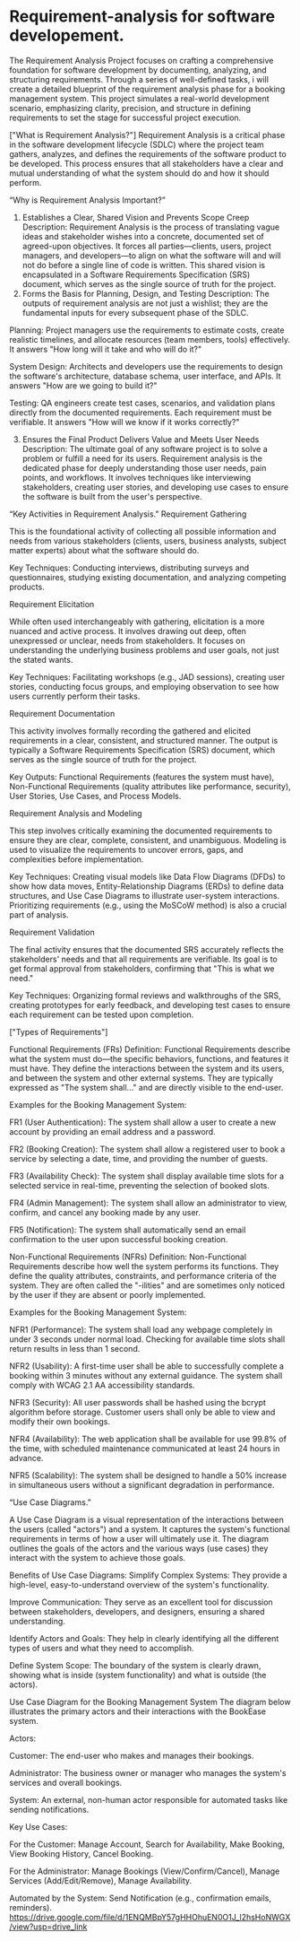 # Requirement-analysis for software developement.
The Requirement Analysis Project focuses on crafting a comprehensive foundation for software development by documenting, analyzing, and structuring requirements. Through a series of well-defined tasks, i will create a detailed blueprint of the requirement analysis phase for a booking management system. This project simulates a real-world development scenario, emphasizing clarity, precision, and structure in defining requirements to set the stage for successful project execution.

["What is Requirement Analysis?"]
Requirement Analysis is a critical phase in the software development lifecycle (SDLC) where the project team gathers, analyzes, and defines the requirements of the software product to be developed. This process ensures that all stakeholders have a clear and mutual understanding of what the system should do and how it should perform.

“Why is Requirement Analysis Important?”
1. Establishes a Clear, Shared Vision and Prevents Scope Creep
Description:
Requirement Analysis is the process of translating vague ideas and stakeholder wishes into a concrete, documented set of agreed-upon objectives. It forces all parties—clients, users, project managers, and developers—to align on what the software will and will not do before a single line of code is written. This shared vision is encapsulated in a Software Requirements Specification (SRS) document, which serves as the single source of truth for the project.
2. Forms the Basis for Planning, Design, and Testing
Description:
The outputs of requirement analysis are not just a wishlist; they are the fundamental inputs for every subsequent phase of the SDLC.

Planning: Project managers use the requirements to estimate costs, create realistic timelines, and allocate resources (team members, tools) effectively. It answers "How long will it take and who will do it?"

System Design: Architects and developers use the requirements to design the software's architecture, database schema, user interface, and APIs. It answers "How are we going to build it?"

Testing: QA engineers create test cases, scenarios, and validation plans directly from the documented requirements. Each requirement must be verifiable. It answers "How will we know if it works correctly?"

3. Ensures the Final Product Delivers Value and Meets User Needs
Description:
The ultimate goal of any software project is to solve a problem or fulfill a need for its users. Requirement analysis is the dedicated phase for deeply understanding those user needs, pain points, and workflows. It involves techniques like interviewing stakeholders, creating user stories, and developing use cases to ensure the software is built from the user's perspective.

 “Key Activities in Requirement Analysis.”
 Requirement Gathering

This is the foundational activity of collecting all possible information and needs from various stakeholders (clients, users, business analysts, subject matter experts) about what the software should do.

Key Techniques: Conducting interviews, distributing surveys and questionnaires, studying existing documentation, and analyzing competing products.

Requirement Elicitation

While often used interchangeably with gathering, elicitation is a more nuanced and active process. It involves drawing out deep, often unexpressed or unclear, needs from stakeholders. It focuses on understanding the underlying business problems and user goals, not just the stated wants.

Key Techniques: Facilitating workshops (e.g., JAD sessions), creating user stories, conducting focus groups, and employing observation to see how users currently perform their tasks.

Requirement Documentation



This activity involves formally recording the gathered and elicited requirements in a clear, consistent, and structured manner. The output is typically a Software Requirements Specification (SRS) document, which serves as the single source of truth for the project.

Key Outputs: Functional Requirements (features the system must have), Non-Functional Requirements (quality attributes like performance, security), User Stories, Use Cases, and Process Models.

Requirement Analysis and Modeling

This step involves critically examining the documented requirements to ensure they are clear, complete, consistent, and unambiguous. Modeling is used to visualize the requirements to uncover errors, gaps, and complexities before implementation.

Key Techniques: Creating visual models like Data Flow Diagrams (DFDs) to show how data moves, Entity-Relationship Diagrams (ERDs) to define data structures, and Use Case Diagrams to illustrate user-system interactions. Prioritizing requirements (e.g., using the MoSCoW method) is also a crucial part of analysis.

Requirement Validation

The final activity ensures that the documented SRS accurately reflects the stakeholders' needs and that all requirements are verifiable. Its goal is to get formal approval from stakeholders, confirming that "This is what we need."

Key Techniques: Organizing formal reviews and walkthroughs of the SRS, creating prototypes for early feedback, and developing test cases to ensure each requirement can be tested upon completion.

 ["Types of Requirements"]

Functional Requirements (FRs)
Definition: Functional Requirements describe what the system must do—the specific behaviors, functions, and features it must have. They define the interactions between the system and its users, and between the system and other external systems. They are typically expressed as "The system shall..." and are directly visible to the end-user.

Examples for the Booking Management System:

FR1 (User Authentication): The system shall allow a user to create a new account by providing an email address and a password.

FR2 (Booking Creation): The system shall allow a registered user to book a service by selecting a date, time, and providing the number of guests.

FR3 (Availability Check): The system shall display available time slots for a selected service in real-time, preventing the selection of booked slots.

FR4 (Admin Management): The system shall allow an administrator to view, confirm, and cancel any booking made by any user.

FR5 (Notification): The system shall automatically send an email confirmation to the user upon successful booking creation.

Non-Functional Requirements (NFRs)
Definition: Non-Functional Requirements describe how well the system performs its functions. They define the quality attributes, constraints, and performance criteria of the system. They are often called the "-ilities" and are sometimes only noticed by the user if they are absent or poorly implemented.

Examples for the Booking Management System:

NFR1 (Performance): The system shall load any webpage completely in under 3 seconds under normal load. Checking for available time slots shall return results in less than 1 second.

NFR2 (Usability): A first-time user shall be able to successfully complete a booking within 3 minutes without any external guidance. The system shall comply with WCAG 2.1 AA accessibility standards.

NFR3 (Security): All user passwords shall be hashed using the bcrypt algorithm before storage. Customer users shall only be able to view and modify their own bookings.

NFR4 (Availability): The web application shall be available for use 99.8% of the time, with scheduled maintenance communicated at least 24 hours in advance.

NFR5 (Scalability): The system shall be designed to handle a 50% increase in simultaneous users without a significant degradation in performance.

 “Use Case Diagrams.”

 A Use Case Diagram is a visual representation of the interactions between the users (called "actors") and a system. It captures the system's functional requirements in terms of how a user will ultimately use it. The diagram outlines the goals of the actors and the various ways (use cases) they interact with the system to achieve those goals.

Benefits of Use Case Diagrams:
Simplify Complex Systems: They provide a high-level, easy-to-understand overview of the system's functionality.

Improve Communication: They serve as an excellent tool for discussion between stakeholders, developers, and designers, ensuring a shared understanding.

Identify Actors and Goals: They help in clearly identifying all the different types of users and what they need to accomplish.

Define System Scope: The boundary of the system is clearly drawn, showing what is inside (system functionality) and what is outside (the actors).

Use Case Diagram for the Booking Management System
The diagram below illustrates the primary actors and their interactions with the BookEase system.

Actors:

Customer: The end-user who makes and manages their bookings.

Administrator: The business owner or manager who manages the system's services and overall bookings.

System: An external, non-human actor responsible for automated tasks like sending notifications.

Key Use Cases:

For the Customer: Manage Account, Search for Availability, Make Booking, View Booking History, Cancel Booking.

For the Administrator: Manage Bookings (View/Confirm/Cancel), Manage Services (Add/Edit/Remove), Manage Availability.

Automated by the System: Send Notification (e.g., confirmation emails, reminders).
https://drive.google.com/file/d/1ENQMBpY57gHHOhuEN0O1J_l2hsHoNWGX/view?usp=drive_link



